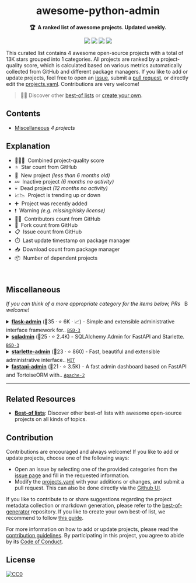 <!-- markdownlint-disable -->
<h1 align="center">
    awesome-python-admin
    <br>
</h1>

<p align="center">
    <strong>🏆&nbsp; A ranked list of awesome projects. Updated weekly.</strong>
</p>

<p align="center">
    <a href="https://best-of.org" title="Best-of Badge"><img src="http://bit.ly/3o3EHNN"></a>
    <a href="#Contents" title="Project Count"><img src="https://img.shields.io/badge/projects-4-blue.svg?color=5ac4bf"></a>
    <a href="#Contribution" title="Contributions are welcome"><img src="https://img.shields.io/badge/contributions-welcome-green.svg"></a>
    <a href="https://github.com/hasansezertasan/awesome-python-admin/releases" title="Best-of Updates"><img src="https://img.shields.io/github/release-date/hasansezertasan/awesome-python-admin?color=green&label=updated"></a>
</p>

This curated list contains 4 awesome open-source projects with a total of 13K stars grouped into 1 categories. All projects are ranked by a project-quality score, which is calculated based on various metrics automatically collected from GitHub and different package managers. If you like to add or update projects, feel free to open an [issue](https://github.com/hasansezertasan/awesome-python-admin/issues/new/choose), submit a [pull request](https://github.com/hasansezertasan/awesome-python-admin/pulls), or directly edit the [projects.yaml](https://github.com/hasansezertasan/awesome-python-admin/edit/main/projects.yaml). Contributions are very welcome!

> 🧙‍♂️  Discover other [best-of lists](https://best-of.org) or [create your own](https://github.com/best-of-lists/best-of/blob/main/create-best-of-list.md).

## Contents

- [Miscellaneous](#miscellaneous) _4 projects_

## Explanation
- 🥇🥈🥉&nbsp; Combined project-quality score
- ⭐️&nbsp; Star count from GitHub
- 🐣&nbsp; New project _(less than 6 months old)_
- 💤&nbsp; Inactive project _(6 months no activity)_
- 💀&nbsp; Dead project _(12 months no activity)_
- 📈📉&nbsp; Project is trending up or down
- ➕&nbsp; Project was recently added
- ❗️&nbsp; Warning _(e.g. missing/risky license)_
- 👨‍💻&nbsp; Contributors count from GitHub
- 🔀&nbsp; Fork count from GitHub
- 📋&nbsp; Issue count from GitHub
- ⏱️&nbsp; Last update timestamp on package manager
- 📥&nbsp; Download count from package manager
- 📦&nbsp; Number of dependent projects

<br>

## Miscellaneous

<a href="#contents"><img align="right" width="15" height="15" src="https://git.io/JtehR" alt="Back to top"></a>

_If you can think of a more appropriate category for the items below, PRs welcome!_

<details><summary><b><a href="https://github.com/pallets-eco/flask-admin">flask-admin</a></b> (🥇35 ·  ⭐ 6K · 📈) - Simple and extensible administrative interface framework for.. <code><a href="http://bit.ly/3aKzpTv">BSD-3</a></code></summary>

- [GitHub](https://github.com/pallets-eco/flask-admin) (👨‍💻 380 · 🔀 1.6K · 📥 520 · 📦 33K · 📋 1.5K - 8% open · ⏱️ 30.10.2025):

	```
	git clone https://github.com/pallets-eco/flask-admin
	```
</details>
<details><summary><b><a href="https://github.com/aminalaee/sqladmin">sqladmin</a></b> (🥈25 ·  ⭐ 2.4K) - SQLAlchemy Admin for FastAPI and Starlette. <code><a href="http://bit.ly/3aKzpTv">BSD-3</a></code></summary>

- [GitHub](https://github.com/aminalaee/sqladmin) (👨‍💻 77 · 🔀 250 · 📦 1.8K · 📋 280 - 25% open · ⏱️ 03.10.2025):

	```
	git clone https://github.com/aminalaee/sqladmin
	```
</details>
<details><summary><b><a href="https://github.com/jowilf/starlette-admin">starlette-admin</a></b> (🥉23 ·  ⭐ 860) - Fast, beautiful and extensible administrative interface.. <code><a href="http://bit.ly/34MBwT8">MIT</a></code></summary>

- [GitHub](https://github.com/jowilf/starlette-admin) (👨‍💻 27 · 🔀 80 · 📦 1.1K · 📋 230 - 31% open · ⏱️ 14.10.2025):

	```
	git clone https://github.com/jowilf/starlette-admin
	```
</details>
<details><summary><b><a href="https://github.com/fastapi-admin/fastapi-admin">fastapi-admin</a></b> (🥉21 ·  ⭐ 3.5K) - A fast admin dashboard based on FastAPI and TortoiseORM with.. <code><a href="http://bit.ly/3nYMfla">Apache-2</a></code></summary>

- [GitHub](https://github.com/fastapi-admin/fastapi-admin) (👨‍💻 18 · 🔀 430 · 📦 500 · 📋 130 - 44% open · ⏱️ 05.04.2025):

	```
	git clone https://github.com/fastapi-admin/fastapi-admin
	```
</details>

---

## Related Resources

- [**Best-of lists**](https://best-of.org): Discover other best-of lists with awesome open-source projects on all kinds of topics.

## Contribution

Contributions are encouraged and always welcome! If you like to add or update projects, choose one of the following ways:

- Open an issue by selecting one of the provided categories from the [issue page](https://github.com/hasansezertasan/awesome-python-admin/issues/new/choose) and fill in the requested information.
- Modify the [projects.yaml](https://github.com/hasansezertasan/awesome-python-admin/blob/main/projects.yaml) with your additions or changes, and submit a pull request. This can also be done directly via the [Github UI](https://github.com/hasansezertasan/awesome-python-admin/edit/main/projects.yaml).

If you like to contribute to or share suggestions regarding the project metadata collection or markdown generation, please refer to the [best-of-generator](https://github.com/best-of-lists/best-of-generator) repository. If you like to create your own best-of list, we recommend to follow [this guide](https://github.com/best-of-lists/best-of/blob/main/create-best-of-list.md).

For more information on how to add or update projects, please read the [contribution guidelines](https://github.com/hasansezertasan/awesome-python-admin/blob/main/CONTRIBUTING.md). By participating in this project, you agree to abide by its [Code of Conduct](https://github.com/hasansezertasan/awesome-python-admin/blob/main/.github/CODE_OF_CONDUCT.md).

## License

[![CC0](https://mirrors.creativecommons.org/presskit/buttons/88x31/svg/by-sa.svg)](https://creativecommons.org/licenses/by-sa/4.0/)
